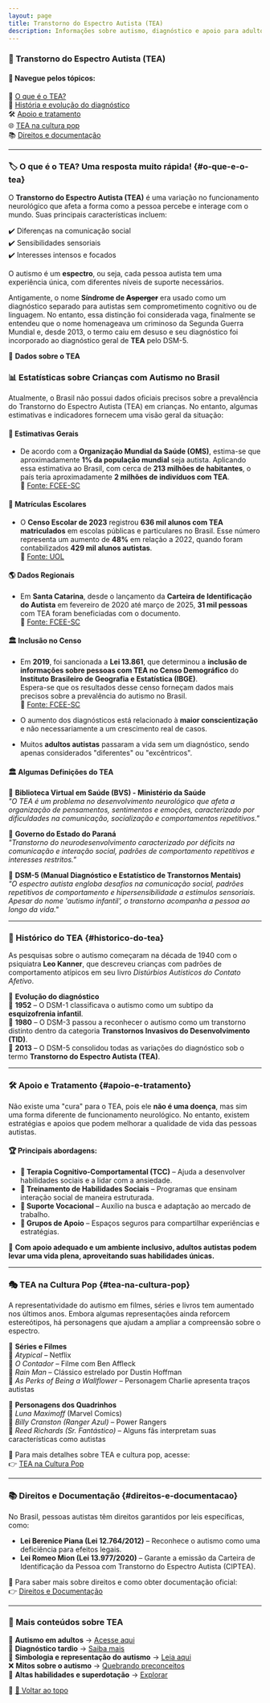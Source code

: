 ```yaml
---
layout: page
title: Transtorno do Espectro Autista (TEA)
description: Informações sobre autismo, diagnóstico e apoio para adultos autistas.
---
```


### 🧩 Transtorno do Espectro Autista (TEA)

#### 📌 Navegue pelos tópicos:
📖 [O que é o TEA?](#o-que-e-o-tea)  
📜 [História e evolução do diagnóstico](#historico-do-tea)  
🛠️ [Apoio e tratamento](#apoio-e-tratamento)  
🌐 [TEA na cultura pop](#tea-na-cultura-pop)  
📚 [Direitos e documentação](#direitos-e-documentacao)  

---

### 🏷️ O que é o TEA? Uma resposta muito rápida! {#o-que-e-o-tea}

O **Transtorno do Espectro Autista (TEA)** é uma variação no funcionamento neurológico que afeta a forma como a pessoa percebe e interage com o mundo. Suas principais características incluem:

✔️ Diferenças na comunicação social  
✔️ Sensibilidades sensoriais  
✔️ Interesses intensos e focados  

O autismo é um **espectro**, ou seja, cada pessoa autista tem uma experiência única, com diferentes níveis de suporte necessários.  

Antigamente, o nome **Síndrome de ~~Asperger~~** era usado como um diagnóstico separado para autistas sem comprometimento cognitivo ou de linguagem. No entanto, essa distinção foi considerada vaga, finalmente se entendeu que o nome homenageava um criminoso da Segunda Guerra Mundial e, desde 2013, o termo caiu em desuso e seu diagnóstico foi incorporado ao diagnóstico geral de **TEA** pelo DSM-5.

📌 **Dados sobre o TEA**  
### 📊 Estatísticas sobre Crianças com Autismo no Brasil  

Atualmente, o Brasil não possui dados oficiais precisos sobre a prevalência do Transtorno do Espectro Autista (TEA) em crianças. No entanto, algumas estimativas e indicadores fornecem uma visão geral da situação:  

#### 📌 Estimativas Gerais  

- De acordo com a **Organização Mundial da Saúde (OMS)**, estima-se que aproximadamente **1% da população mundial** seja autista. Aplicando essa estimativa ao Brasil, com cerca de **213 milhões de habitantes**, o país teria aproximadamente **2 milhões de indivíduos com TEA**.  
  🔗 [Fonte: FCEE-SC](https://www.fcee.sc.gov.br/portal-do-autismo/8-categoria-institucional/9999-dados?utm_source=chatgpt.com)  

#### 🏫 Matrículas Escolares  

- O **Censo Escolar de 2023** registrou **636 mil alunos com TEA matriculados** em escolas públicas e particulares no Brasil. Esse número representa um aumento de **48%** em relação a 2022, quando foram contabilizados **429 mil alunos autistas**.  
  🔗 [Fonte: UOL](https://www.uol.com.br/vivabem/noticias/redacao/2024/04/02/numero-de-alunos-com-autismo-matriculados-nas-escolas-do-brasil-cresceu-48.htm?utm_source=chatgpt.com)  

#### 🌎 Dados Regionais  

- Em **Santa Catarina**, desde o lançamento da **Carteira de Identificação do Autista** em fevereiro de 2020 até março de 2025, **31 mil pessoas** com TEA foram beneficiadas com o documento.  
  🔗 [Fonte: FCEE-SC](https://www.fcee.sc.gov.br/portal-do-autismo/8-categoria-institucional/9999-dados?utm_source=chatgpt.com)  

#### 🏛️ Inclusão no Censo  

- Em **2019**, foi sancionada a **Lei 13.861**, que determinou a **inclusão de informações sobre pessoas com TEA no Censo Demográfico** do **Instituto Brasileiro de Geografia e Estatística (IBGE)**.  
  Espera-se que os resultados desse censo forneçam dados mais precisos sobre a prevalência do autismo no Brasil.  
  🔗 [Fonte: FCEE-SC](https://www.fcee.sc.gov.br/portal-do-autismo/8-categoria-institucional/9999-dados?utm_source=chatgpt.com)  

- O aumento dos diagnósticos está relacionado à **maior conscientização** e não necessariamente a um crescimento real de casos.  
- Muitos **adultos autistas** passaram a vida sem um diagnóstico, sendo apenas considerados "diferentes" ou "excêntricos".  

#### 🏛 Algumas Definições do TEA  

🔹 **Biblioteca Virtual em Saúde (BVS) - Ministério da Saúde**  
*"O TEA é um problema no desenvolvimento neurológico que afeta a organização de pensamentos, sentimentos e emoções, caracterizado por dificuldades na comunicação, socialização e comportamentos repetitivos."*  

🔹 **Governo do Estado do Paraná**  
*"Transtorno do neurodesenvolvimento caracterizado por déficits na comunicação e interação social, padrões de comportamento repetitivos e interesses restritos."*  

🔹 **DSM-5 (Manual Diagnóstico e Estatístico de Transtornos Mentais)**  
*"O espectro autista engloba desafios na comunicação social, padrões repetitivos de comportamento e hipersensibilidade a estímulos sensoriais. Apesar do nome 'autismo infantil', o transtorno acompanha a pessoa ao longo da vida."*  

---

### 📜 Histórico do TEA {#historico-do-tea}

As pesquisas sobre o autismo começaram na década de 1940 com o psiquiatra **Leo Kanner**, que descreveu crianças com padrões de comportamento atípicos em seu livro *Distúrbios Autísticos do Contato Afetivo*.  

📌 **Evolução do diagnóstico**  
📅 **1952** – O DSM-1 classificava o autismo como um subtipo da **esquizofrenia infantil**.  
📅 **1980** – O DSM-3 passou a reconhecer o autismo como um transtorno distinto dentro da categoria **Transtornos Invasivos do Desenvolvimento (TID)**.  
📅 **2013** – O DSM-5 consolidou todas as variações do diagnóstico sob o termo **Transtorno do Espectro Autista (TEA)**.  

---

### 🛠️ Apoio e Tratamento {#apoio-e-tratamento}

Não existe uma "cura" para o TEA, pois ele **não é uma doença**, mas sim uma forma diferente de funcionamento neurológico. No entanto, existem estratégias e apoios que podem melhorar a qualidade de vida das pessoas autistas.  

#### 🏆 Principais abordagens:  
- **🧠 Terapia Cognitivo-Comportamental (TCC)** – Ajuda a desenvolver habilidades sociais e a lidar com a ansiedade.  
- **👥 Treinamento de Habilidades Sociais** – Programas que ensinam interação social de maneira estruturada.  
- **🏢 Suporte Vocacional** – Auxílio na busca e adaptação ao mercado de trabalho.  
- **🤝 Grupos de Apoio** – Espaços seguros para compartilhar experiências e estratégias.  

📌 **Com apoio adequado e um ambiente inclusivo, adultos autistas podem levar uma vida plena, aproveitando suas habilidades únicas.**

---

### 🎭 TEA na Cultura Pop {#tea-na-cultura-pop}

A representatividade do autismo em filmes, séries e livros tem aumentado nos últimos anos. Embora algumas representações ainda reforcem estereótipos, há personagens que ajudam a ampliar a compreensão sobre o espectro.

🔹 **Séries e Filmes**  
🎥 *Atypical* – Netflix  
🎥 *O Contador* – Filme com Ben Affleck  
🎥 *Rain Man* – Clássico estrelado por Dustin Hoffman  
🎥 *As Perks of Being a Wallflower* – Personagem Charlie apresenta traços autistas  

🔹 **Personagens dos Quadrinhos**  
📖 *Luna Maximoff* (Marvel Comics)  
📖 *Billy Cranston (Ranger Azul)* – Power Rangers  
📖 *Reed Richards (Sr. Fantástico)* – Alguns fãs interpretam suas características como autistas  

📌 Para mais detalhes sobre TEA e cultura pop, acesse:  
👉 [TEA na Cultura Pop](/pages/autismo/namidia.html)  

---

### 📚 Direitos e Documentação {#direitos-e-documentacao}

No Brasil, pessoas autistas têm direitos garantidos por leis específicas, como:  

- **Lei Berenice Piana (Lei 12.764/2012)** – Reconhece o autismo como uma deficiência para efeitos legais.  
- **Lei Romeo Mion (Lei 13.977/2020)** – Garante a emissão da Carteira de Identificação da Pessoa com Transtorno do Espectro Autista (CIPTEA).  

📌 Para saber mais sobre direitos e como obter documentação oficial:  
👉 [Direitos e Documentação](/pages/autismo/direitos.html)  

---

### 🔎 Mais conteúdos sobre TEA  

🧩 **Autismo em adultos** → [Acesse aqui](/pages/autismo/teadultos.html)  
📌 **Diagnóstico tardio** → [Saiba mais](/pages/autismo/teadultos_old.html)  
🎨 **Simbologia e representação do autismo** → [Leia aqui](/pages/autismo/identificadao.html)  
❌ **Mitos sobre o autismo** → [Quebrando preconceitos](/pages/autismo/mitos.html)  
🌟 **Altas habilidades e superdotação** → [Explorar](/pages/autismo/habilidades.html)  

📌 [🔼 Voltar ao topo](#top)
